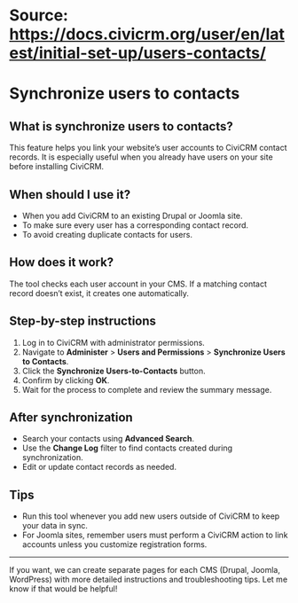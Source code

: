 # Source: https://docs.civicrm.org/user/en/latest/initial-set-up/users-contacts/

# Synchronize users to contacts

## What is synchronize users to contacts?

This feature helps you link your website’s user accounts to CiviCRM contact records. It is especially useful when you already have users on your site before installing CiviCRM.

## When should I use it?

- When you add CiviCRM to an existing Drupal or Joomla site.
- To make sure every user has a corresponding contact record.
- To avoid creating duplicate contacts for users.

## How does it work?

The tool checks each user account in your CMS. If a matching contact record doesn’t exist, it creates one automatically.

## Step-by-step instructions

1. Log in to CiviCRM with administrator permissions.
2. Navigate to **Administer** > **Users and Permissions** > **Synchronize Users to Contacts**.
3. Click the **Synchronize Users-to-Contacts** button.
4. Confirm by clicking **OK**.
5. Wait for the process to complete and review the summary message.

## After synchronization

- Search your contacts using **Advanced Search**.
- Use the **Change Log** filter to find contacts created during synchronization.
- Edit or update contact records as needed.

## Tips

- Run this tool whenever you add new users outside of CiviCRM to keep your data in sync.
- For Joomla sites, remember users must perform a CiviCRM action to link accounts unless you customize registration forms.

---

If you want, we can create separate pages for each CMS (Drupal, Joomla, WordPress) with more detailed instructions and troubleshooting tips. Let me know if that would be helpful!